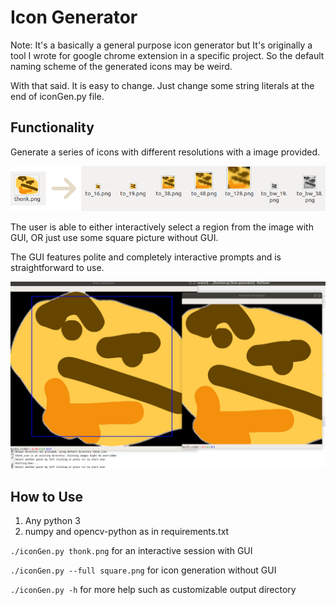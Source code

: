 # Icon Generator

Note: It's a basically a general purpose icon generator but
It's originally a tool I wrote for google chrome extension in a specific project.
So the default naming scheme of the generated icons may be weird. 

With that said. It is easy to change. Just change some string literals at the end of iconGen.py file.

## Functionality
Generate a series of icons with different resolutions with a image provided.

![usecase.png](usecase.png)

The user is able to either interactively select a region from the image with GUI, OR just use some square picture without GUI.

The GUI features polite and completely interactive prompts and is straightforward to use.

![easy2use.png](easy2use.png)

## How to Use

1. Any python 3
2. numpy and opencv-python as in requirements.txt

`./iconGen.py thonk.png` for an interactive session with GUI

`./iconGen.py --full square.png` for icon generation without GUI

`./iconGen.py -h` for more help such as customizable output directory